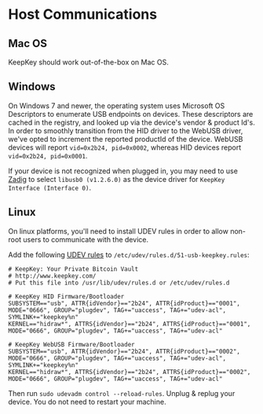 # Host Communications

## Mac OS

KeepKey should work out-of-the-box on Mac OS.

## Windows

On Windows 7 and newer, the operating system uses Microsoft OS Descriptors to
enumerate USB endpoints on devices.  These descriptors are cached in the
registry, and looked up via the device's vendor & product Id's.  In order to
smoothly transition from the HID driver to the WebUSB driver, we've opted to
increment the reported productId of the device. WebUSB devices will report
`vid=0x2b24, pid=0x0002`, whereas HID devices report `vid=0x2b24, pid=0x0001`.

If your device is not recognized when plugged in, you may need to use
[Zadig](https://zadig.akeo.ie/) to select `libusb0 (v1.2.6.0)` as the device
driver for `KeepKey Interface (Interface 0)`.

## Linux

On linux platforms, you'll need to install UDEV rules in order to allow
non-root users to communicate with the device.

Add the following [UDEV rules](https://github.com/keepkey/udev-rules/blob/master/51-usb-keepkey.rules) to `/etc/udev/rules.d/51-usb-keepkey.rules`:

```
# KeepKey: Your Private Bitcoin Vault
# http://www.keepkey.com/
# Put this file into /usr/lib/udev/rules.d or /etc/udev/rules.d

# KeepKey HID Firmware/Bootloader
SUBSYSTEM=="usb", ATTR{idVendor}=="2b24", ATTR{idProduct}=="0001", MODE="0666", GROUP="plugdev", TAG+="uaccess", TAG+="udev-acl", SYMLINK+="keepkey%n"
KERNEL=="hidraw*", ATTRS{idVendor}=="2b24", ATTRS{idProduct}=="0001",  MODE="0666", GROUP="plugdev", TAG+="uaccess", TAG+="udev-acl"

# KeepKey WebUSB Firmware/Bootloader
SUBSYSTEM=="usb", ATTR{idVendor}=="2b24", ATTR{idProduct}=="0002", MODE="0666", GROUP="plugdev", TAG+="uaccess", TAG+="udev-acl", SYMLINK+="keepkey%n"
KERNEL=="hidraw*", ATTRS{idVendor}=="2b24", ATTRS{idProduct}=="0002",  MODE="0666", GROUP="plugdev", TAG+="uaccess", TAG+="udev-acl"
```

Then run `sudo udevadm control --reload-rules`. Unplug & replug your device.
You do not need to restart your machine.
